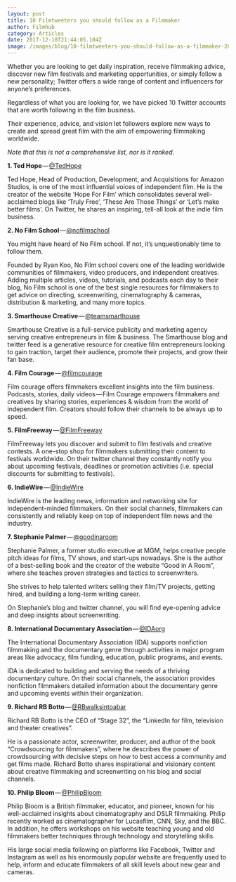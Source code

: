 ```yaml
---
layout: post
title: 10 Filmtweeters you should follow as a Filmmaker
author: Filmhub
category: Articles
date: 2017-12-18T21:44:05.104Z
image: /images/blog/10-filmtweeters-you-should-follow-as-a-filmmaker-20e655d9d40e.png
---
```

Whether you are looking to get daily inspiration, receive filmmaking advice, discover new film festivals and marketing opportunities, or simply follow a new personality; Twitter offers a wide range of content and influencers for anyone’s preferences.

Regardless of what you are looking for, we have picked 10 Twitter accounts that are worth following in the film business.

Their experience, advice, and vision let followers explore new ways to create and spread great film with the aim of empowering filmmaking worldwide.

*Note that this is not a comprehensive list, nor is it ranked.*

**1. Ted Hope** — [@TedHope](https://twitter.com/TedHope)

Ted Hope, Head of Production, Development, and Acquisitions for Amazon Studios, is one of the most influential voices of independent film. He is the creator of the website ‘Hope For Film’ which consolidates several well-acclaimed blogs like ‘Truly Free’, ‘These Are Those Things’ or ‘Let’s make better films’. On Twitter, he shares an inspiring, tell-all look at the indie film business.

**2. No Film School** — [@nofilmschool](https://twitter.com/nofilmschool)

You might have heard of No Film school. If not, it’s unquestionably time to follow them.

Founded by Ryan Koo, No Film school covers one of the leading worldwide communities of filmmakers, video producers, and independent creatives. Adding multiple articles, videos, tutorials, and podcasts each day to their blog, No Film school is one of the best single resources for filmmakers to get advice on directing, screenwriting, cinematography & cameras, distribution & marketing, and many more topics.

**3. Smarthouse Creative** — [@teamsmarthouse](https://twitter.com/teamsmarthouse)

Smarthouse Creative is a full-service publicity and marketing agency serving creative entrepreneurs in film & business. The Smarthouse blog and twitter feed is a generative resource for creative film entrepreneurs looking to gain traction, target their audience, promote their projects, and grow their fan base.

**4. Film Courage** — [@filmcourage](https://twitter.com/filmcourage)

Film courage offers filmmakers excellent insights into the film business. Podcasts, stories, daily videos — Film Courage empowers filmmakers and creatives by sharing stories, experiences & wisdom from the world of independent film. Creators should follow their channels to be always up to speed.

**5. FilmFreeway** — [@FilmFreeway](https://twitter.com/FilmFreeway)

FilmFreeway lets you discover and submit to film festivals and creative contests. A one-stop shop for filmmakers submitting their content to festivals worldwide. On their twitter channel they constantly notify you about upcoming festivals, deadlines or promotion activities (i.e. special discounts for submitting to festivals).

**6. IndieWire** — [@IndieWire](https://twitter.com/Indiewire)

IndieWire is the leading news, information and networking site for independent-minded filmmakers. On their social channels, filmmakers can consistently and reliably keep on top of independent film news and the industry.

**7. Stephanie Palmer** — [@goodinaroom](https://twitter.com/goodinaroom)

Stephanie Palmer, a former studio executive at MGM, helps creative people pitch ideas for films, TV shows, and start-ups nowadays. She is the author of a best-selling book and the creator of the website “Good in A Room”, where she teaches proven strategies and tactics to screenwriters.

She strives to help talented writers selling their film/TV projects, getting hired, and building a long-term writing career.

On Stephanie’s blog and twitter channel, you will find eye-opening advice and deep insights about screenwriting.

**8. International Documentary Association** — [@IDAorg](https://twitter.com/IDAorg)

The International Documentary Association (IDA) supports nonfiction filmmaking and the documentary genre through activities in major program areas like advocacy, film funding, education, public programs, and events.

IDA is dedicated to building and serving the needs of a thriving documentary culture. On their social channels, the association provides nonfiction filmmakers detailed information about the documentary genre and upcoming events within their organization.

**9. Richard RB Botto** — [@RBwalksintoabar](https://twitter.com/RBwalksintoabar)

Richard RB Botto is the CEO of “Stage 32”, the “LinkedIn for film, television and theater creatives”.

He is a passionate actor, screenwriter, producer, and author of the book “Crowdsourcing for filmmakers”, where he describes the power of crowdsourcing with decisive steps on how to best access a community and get films made. Richard Botto shares inspirational and visionary content about creative filmmaking and screenwriting on his blog and social channels.

**10. Philip Bloom** — [@PhilipBloom](https://twitter.com/PhilipBloom)

Philip Bloom is a British filmmaker, educator, and pioneer, known for his well-acclaimed insights about cinematography and DSLR filmmaking. Philip recently worked as cinematographer for Lucasfilm, CNN, Sky, and the BBC. In addition, he offers workshops on his website teaching young and old filmmakers better techniques through technology and storytelling skills.

His large social media following on platforms like Facebook, Twitter and Instagram as well as his enormously popular website are frequently used to help, inform and educate filmmakers of all skill levels about new gear and cameras.